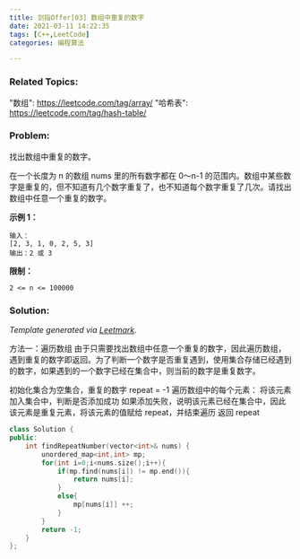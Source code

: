 ```yaml
---
title: 剑指Offer[03] 数组中重复的数字
date: 2021-03-11 14:22:35
tags: [C++,LeetCode]
categories: 编程算法

---
```


### Related Topics:

  "数组": https://leetcode.com/tag/array/
  "哈希表": https://leetcode.com/tag/hash-table/


### Problem:

找出数组中重复的数字。

在一个长度为 n 的数组 nums 里的所有数字都在 0～n-1 的范围内。数组中某些数字是重复的，但不知道有几个数字重复了，也不知道每个数字重复了几次。请找出数组中任意一个重复的数字。

**示例 1：**

```
输入：
[2, 3, 1, 0, 2, 5, 3]
输出：2 或 3
```

**限制：**

`2 <= n <= 100000`



<!--more-->

### Solution:




*Template generated via [Leetmark](https://github.com/crimx/crx-leetmark).*

方法一：遍历数组
由于只需要找出数组中任意一个重复的数字，因此遍历数组，遇到重复的数字即返回。为了判断一个数字是否重复遇到，使用集合存储已经遇到的数字，如果遇到的一个数字已经在集合中，则当前的数字是重复数字。

初始化集合为空集合，重复的数字 repeat = -1
遍历数组中的每个元素：
将该元素加入集合中，判断是否添加成功
如果添加失败，说明该元素已经在集合中，因此该元素是重复元素，将该元素的值赋给 repeat，并结束遍历
返回 repeat

```c++
class Solution {
public:
    int findRepeatNumber(vector<int>& nums) {
        unordered_map<int,int> mp;
        for(int i=0;i<nums.size();i++){
            if(mp.find(nums[i]) != mp.end()){
                return nums[i];
            }
            else{
                mp[nums[i]] ++;
            }
        }
        return -1;
    }
};
```

